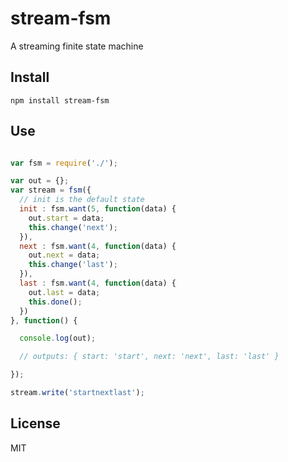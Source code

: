 # stream-fsm

A streaming finite state machine

## Install

`npm install stream-fsm`

## Use

```javascript

var fsm = require('./');

var out = {};
var stream = fsm({
  // init is the default state
  init : fsm.want(5, function(data) {
    out.start = data;
    this.change('next');
  }),
  next : fsm.want(4, function(data) {
    out.next = data;
    this.change('last');
  }),
  last : fsm.want(4, function(data) {
    out.last = data;
    this.done();
  })
}, function() {

  console.log(out);

  // outputs: { start: 'start', next: 'next', last: 'last' }

});

stream.write('startnextlast');

```

## License

MIT